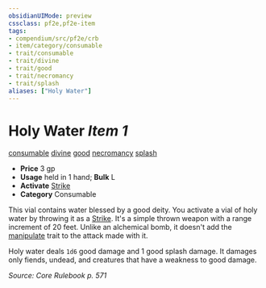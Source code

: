```yaml
---
obsidianUIMode: preview
cssclass: pf2e,pf2e-item
tags:
- compendium/src/pf2e/crb
- item/category/consumable
- trait/consumable
- trait/divine
- trait/good
- trait/necromancy
- trait/splash
aliases: ["Holy Water"]
---
```

# Holy Water *Item 1*  
[consumable](/rules/traits/consumable.md)  [divine](/rules/traits/divine.md)  [good](/rules/traits/good.md)  [necromancy](/rules/traits/necromancy.md)  [splash](/rules/traits/splash.md)  

- **Price** 3 gp
- **Usage** held in 1 hand; **Bulk** L
- **Activate** [Strike](/rules/actions/strike.md)
- **Category** Consumable

This vial contains water blessed by a good deity. You activate a vial of holy water by throwing it as a [Strike](/rules/actions/strike.md). It's a simple thrown weapon with a range increment of 20 feet. Unlike an alchemical bomb, it doesn't add the [manipulate](/rules/traits/manipulate.md) trait to the attack made with it.

Holy water deals `1d6` good damage and 1 good splash damage. It damages only fiends, undead, and creatures that have a weakness to good damage.

*Source: Core Rulebook p. 571*
